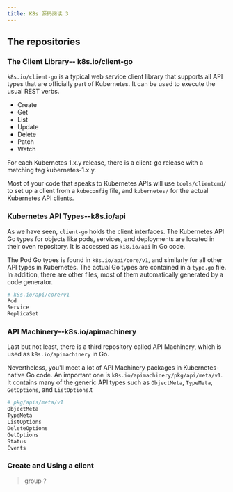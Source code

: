 ```yaml
---
title: K8s 源码阅读 3
---
```




## The repositories

### The Client Library-- k8s.io/client-go

`k8s.io/client-go` is a typical web service client library that supports all API types that are officially part of Kubernetes. It can be used to execute the usual REST verbs.

- Create
- Get
- List
- Update
- Delete
- Patch
- Watch

For each Kubernetes 1.x.y release, there is a client-go release with a matching tag kubernetes-1.x.y.

Most of your code that speaks to Kubernetes APIs will use `tools/clientcmd/` to set up a client from a `kubeconfig` file, and `kubernetes/` for the actual Kubernetes API clients.

### Kubernetes API Types--k8s.io/api

As we have seen, `client-go` holds the client interfaces. The Kubernetes API Go types for objects like pods, services, and deployments are located in their oven repository. It is accessed as `ki8.io/api` in Go code.

The Pod Go types is  found in `k8s.io/api/core/v1`, and similarly for all other API types in Kubernetes. The actual Go types are contained in a `type.go` file. In addition, there are other files, most of them automatically generated by a code generator.

```sh
# k8s.io/api/core/v1
Pod
Service
ReplicaSet
```



### API Machinery--k8s.io/apimachinery

Last but not least, there is a third repository called API Machinery, which is used as `k8s.io/apimachinery` in Go.

Nevertheless, you'll meet a lot of API Machinery packages in Kubernetes-native Go code. An important one is `k8s.io/apimachinery/pkg/api/meta/v1`. It contains many of the generic API types such as `ObjectMeta`, `TypeMeta`, `GetOptions`, and `ListOptions`.t



```sh
# pkg/apis/meta/v1
ObjectMeta
TypeMeta
ListOptions
DeleteOptions
GetOptions
Status
Events

```



### Create and Using a client







> group ?
>
> 


